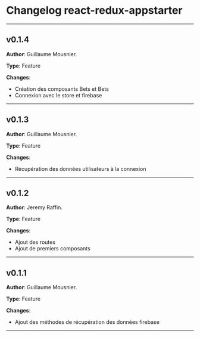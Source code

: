 # Changelog react-redux-appstarter

---

## v0.1.4

**Author**: Guillaume Mousnier.

**Type**: Feature

**Changes**:
- Création des composants Bets et Bets
- Connexion avec le store et firebase

---

## v0.1.3

**Author**: Guillaume Mousnier.

**Type**: Feature

**Changes**:
- Récupération des données utilisateurs à la connexion

---

## v0.1.2

**Author**: Jeremy Raffin.

**Type**: Feature

**Changes**:
- Ajout des routes
- Ajout de premiers composants

---

## v0.1.1

**Author**: Guillaume Mousnier.

**Type**: Feature

**Changes**:
- Ajout des méthodes de récupération des données firebase

---

